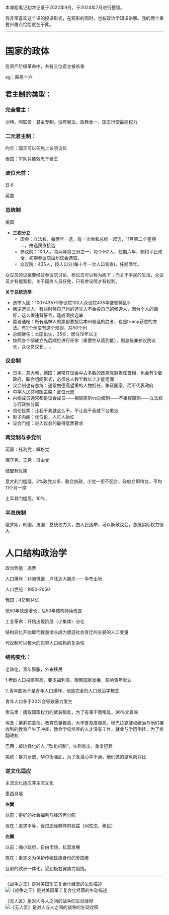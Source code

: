 本课程笔记初次记录于2022年9月，于2024年7月进行整理。

我非常喜欢这个课的授课形式，在观影的同时，也有政治学知识讲解。我的两个重要兴趣点恰恰就在于此。

---

# 国家的政体

在资产阶级革命中，共有三位君主被杀害

eg：路易十六

## 君主制的类型：

### 完全君主：

沙特，阿联酋：君主专制，没有宪法，政教合一，国王行使最高权力

### 二元君主制：

约旦：国王可以任免上议院议长

泰国：军队只能效忠于泰王

### 虚位元首：

日本

英国

### 总统制

美国

* **三权分立**
	* 国会：立法权，每两年一选，有一次会和总统一起选，11月第二个星期二，由选民直接选
	* 参议院：100人，每两年换三分之一，每个州2人，任期六年，制约平民政治，初期参议院由州议会选取。
	* 众议院：435人，按人口分(每十年一次人口普查)，任期两年。

众议员的议案要经过参议院讨论，参议员可以称为阁下；而关于平民的生活，众议员才有提案权，关于国务人员任免，只有参议院才有权利。

**关于总统选举**：
* 选举人团：100+435+3参议院100人众议院435华盛顿特区3
* 叛逆选举人，有些时候自己州的选举人不会投自己的候选人，因为个人的偏好，这么做违背誓言，造成间接选举
* 赢者通吃：所有选举人的票都要投给本州普选的胜者，也是trump获胜的方法。有2个州没有这个规则，共50个州
* 总统继任：本国出生，35岁，居住19年以上
* 按照各个部成立先后顺位进行任命（重要性从高到低），副总统兼参议院议长，众议员议长......

### 议会制

* 日本，意大利，德国：通常在议会中占多数的政党党魁担任首相，也会有少数政府，联合组阁形式，必须总人数半数以上才能组阁
* 议会制也有总统：通常由德高望重的人物担任，象征国家，而不代表政府
* 中华人民共和国主席：虚位元首
* 内阁成员通常都是议会成员——相容原则vs总统制——不相容原则——立法权与行政权分离
* 信任投票：让我干我就这么干，不让我干我就下台重选
* 影子内阁：张伯伦，人盯人抬杠
* 议会门槛：进入议会的最得低票要求

### 两党制与多党制

英国：托利党；辉格党

保守党，工党；自由党

结盟有优势

意大利门槛低，3%政党众多，联合执政，小党一但不配合，政府立即垮台，平均11个月一换

土耳其门槛高，10%，

### 半总统制

俄罗斯，韩国，法国：总统权力大，由人民选举，可以解散议会，总统实际权力很大


# 人口结构政治学

政治势能：选票

人口爆炸：非洲饥饿，卢旺达大屠杀——争夺土地

人口世纪：1950-2050

我国：4亿到14亿

前50年快速增长，后50年结构持续改变

工业革命：开始出现阶层（小集体）分化

结构异化开始取代数量增长成为塑造社会变迁的主要的人口变量

代议制可以极大的包容人口结构的复杂性

### 结构变化：

老龄化，青年膨胀，外来移民

1.老龄人口投票率高，要求福利高，限制国家发展，影响青年就业

2.青年膨胀不是青年人口爆炸，他是完全的人口政治学概念

青年人口多于30%会导致暴力发生

索马里：攫取国家权力的武装叛乱，为了有事干而叛乱，96%文盲率

埃及：茉莉花革命，教育质量极高，大学普及度极高，穆巴拉克威权统治与他们接收到的教育产生了冲突，教会学校培养的人才没有工作，就业与学历倒挂，为了推翻政权

巴西：被边缘化的人，”坠化机制“，生则难出，重复犯罪

美欧：暴力示威，华尔街骚乱，为了发泄心中不满，他们做的是纵向对比

### 逆文化适应

主流文化适应非主流文化

墨西哥墙

**左翼**

以前：更好的社会福利与经济再分配

现在：追求平等，促进边缘群体的权益（同性恋，移民）

**右翼**

以前：缩小政府，自由市场，私营发展

现在：重定义为保护传统民族身份的爱国者

目前的欧洲一体化，受到极右翼势力阻挠。

---

《战争之王》是对美国军工复合化经营的生动描述
![《战争之王》是对美国军工复合化经营的生动描述](zhanzhengzhiwang.png)

《无人区》是对人与人之间的战争的生动诠释
![《无人区》是对人与人之间的战争的生动诠释](image.png)

